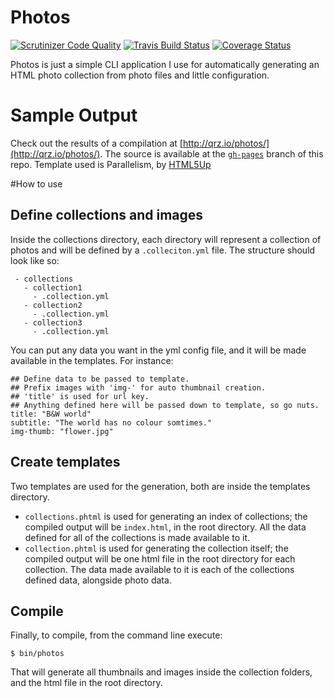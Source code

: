 # Photos
[![Scrutinizer Code Quality](https://img.shields.io/scrutinizer/g/qrz-io/photos.svg?style=flat-square)](https://scrutinizer-ci.com/g/qrz-io/photos/)
[![Travis Build Status](https://img.shields.io/travis/qrz-io/photos.svg?style=flat-square)](https://travis-ci.org/qrz-io/photos)
[![Coverage Status](https://img.shields.io/coveralls/qrz-io/photos.svg?style=flat-square)](https://coveralls.io/r/qrz-io/photos?branch=master)

Photos is just a simple CLI application I use for automatically generating an HTML photo collection from photo files and little configuration.

# Sample Output

Check out the results of a compilation at [http://qrz.io/photos/](http://qrz.io/photos/). The source is available at the [`gh-pages`](https://github.com/qrz-io/photos/tree/gh-pages) branch of this repo. Template used is Parallelism, by [HTML5Up](http://html5up.net/)

#How to use
## Define collections and images
Inside the collections directory, each directory will represent a collection of photos and will be defined by a `.colleciton.yml` file. The structure should look like so:
```
 - collections
   - collection1
     - .collection.yml
   - collection2
     - .collection.yml
   - collection3
     - .collection.yml  
```

You can put any data you want in the yml config file, and it will be made available in the templates. For instance:

``` 
## Define data to be passed to template.
## Prefix images with 'img-' for auto thumbnail creation.
## 'title' is used for url key.
## Anything defined here will be passed down to template, so go nuts.
title: "B&W world"
subtitle: "The world has no colour somtimes."
img-thumb: "flower.jpg"
```

## Create templates
Two templates are used for the generation, both are inside the templates directory. 

 - `collections.phtml` is used for generating an index of collections; the compiled output will be `index.html`, in the root directory. All the data defined for all of the collections is made available to it.
 - `collection.phtml` is used for generating the collection itself; the compiled output will be one html file in the root directory for each collection. The data made available to it is each of the collections defined data, alongside photo data.

## Compile
Finally, to compile, from the command line execute:
```
$ bin/photos
```
That will generate all thumbnails and images inside the collection folders, and the html file in the root directory.

